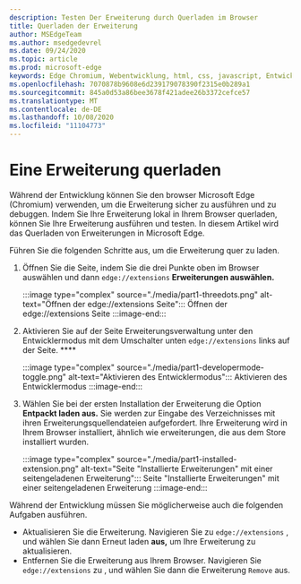 ```yaml
---
description: Testen Der Erweiterung durch Querladen im Browser
title: Querladen der Erweiterung
author: MSEdgeTeam
ms.author: msedgedevrel
ms.date: 09/24/2020
ms.topic: article
ms.prod: microsoft-edge
keywords: Edge Chromium, Webentwicklung, html, css, javascript, Entwickler, Erweiterungen
ms.openlocfilehash: 7070878b9608e6d239179078390f2315e0b289a1
ms.sourcegitcommit: 845a0d53a86bee3678f421adee26b3372cefce57
ms.translationtype: MT
ms.contentlocale: de-DE
ms.lasthandoff: 10/08/2020
ms.locfileid: "11104773"
---
```

# Eine Erweiterung querladen

Während der Entwicklung können Sie den browser Microsoft Edge \(Chromium\) verwenden, um die Erweiterung sicher zu ausführen und zu debuggen. Indem Sie Ihre Erweiterung lokal in Ihrem Browser querladen, können Sie Ihre Erweiterung ausführen und testen. In diesem Artikel wird das Querladen von Erweiterungen in Microsoft Edge.

Führen Sie die folgenden Schritte aus, um die Erweiterung quer zu laden.

1.  Öffnen Sie die Seite, indem Sie die drei Punkte oben im Browser auswählen und dann `edge://extensions` **Erweiterungen auswählen.**

       :::image type="complex" source="./media/part1-threedots.png" alt-text="Öffnen der edge://extensions Seite":::
          Öffnen der edge://extensions Seite :::image-end:::

1.  Aktivieren Sie auf der Seite Erweiterungsverwaltung unter den Entwicklermodus mit dem Umschalter unten `edge://extensions` links auf der Seite. ****

       :::image type="complex" source="./media/part1-developermode-toggle.png" alt-text="Aktivieren des Entwicklermodus":::
          Aktivieren des Entwicklermodus :::image-end:::

1.  Wählen Sie bei der ersten Installation der Erweiterung die Option **Entpackt laden aus.**  Sie werden zur Eingabe des Verzeichnisses mit ihren Erweiterungsquellendateien aufgefordert.  Ihre Erweiterung wird in Ihrem Browser installiert, ähnlich wie erweiterungen, die aus dem Store installiert wurden.  

       :::image type="complex" source="./media/part1-installed-extension.png" alt-text="Seite "Installierte Erweiterungen" mit einer seitengeladenen Erweiterung":::
          Seite "Installierte Erweiterungen" mit einer seitengeladenen Erweiterung :::image-end:::

Während der Entwicklung müssen Sie möglicherweise auch die folgenden Aufgaben ausführen.
* Aktualisieren Sie die Erweiterung. Navigieren Sie zu `edge://extensions` , und wählen Sie dann Erneut laden **aus,** um Ihre Erweiterung zu aktualisieren.  
* Entfernen Sie die Erweiterung aus Ihrem Browser. Navigieren Sie `edge://extensions` zu , und wählen Sie dann die Erweiterung `Remove` aus.